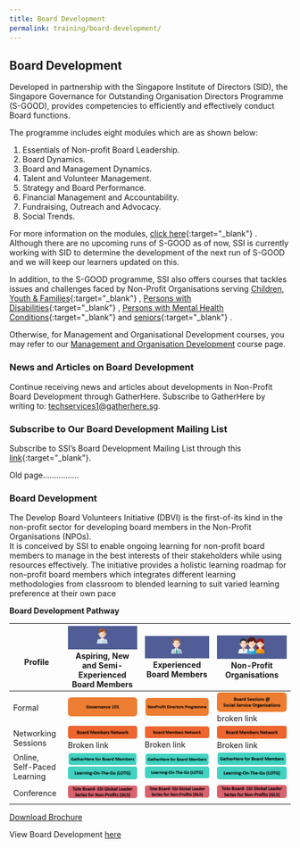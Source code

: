 ```yaml
---
title: Board Development
permalink: training/board-development/
---
```

## Board Development
Developed in partnership with the Singapore Institute of Directors (SID), the Singapore Governance for Outstanding Organisation Directors Programme (S-GOOD), provides competencies to efficiently and effectively conduct Board functions.

The programme includes eight modules which are as shown below:
1. Essentials of Non-profit Board Leadership.
2. Board Dynamics.
3. Board and Management Dynamics.
4. Talent and Volunteer Management.
5. Strategy and Board Performance.
6. Financial Management and Accountability. 
7. Fundraising, Outreach and Advocacy.
8. Social Trends.

For more information on the modules, [click here](https://www.sid.org.sg/Web/Professional_Development/Web/Professional_Development/PD_Map.aspx?hkey=abe367a0-0ee8-4dcf-8ef9-1faba7dc5ecd){:target="_blank"}   . Although there are no upcoming runs of S-GOOD as of now, SSI is currently working with SID to determine the development of the next run of S-GOOD and we will keep our learners updated on this.

In addition, to the S-GOOD programme, SSI also offers courses that tackles issues and challenges faced by Non-Profit Organisations serving [Children, Youth & Families](https://www.ssi.sg/Training-(1)/Children,-Youth-and-Family){:target="_blank"}   , [Persons with Disabilities](https://www.ssi.sg/Training-(1)/Disability){:target="_blank"}   , [Persons with Mental Health Conditions](https://www.ssi.sg/Training-(1)/Mental-Health){:target="_blank"}    and [seniors](https://www.ssi.sg/Training-(1)/Eldercare){:target="_blank"}   .

Otherwise, for Management and Organisational Development courses, you may refer to our [Management and Organisation Development](https://www.ssi.sg/default.aspx) course page.

### News and Articles on Board Development
Continue receiving news and articles about developments in Non-Profit Board Development through GatherHere. Subscribe to GatherHere by writing to: <techservices1@gatherhere.sg>.

### Subscribe to Our Board Development Mailing List
Subscribe to SSI’s Board Development Mailing List through this [link](http://form.gov.sg/5f19b07efd23f90011ba727c){:target="_blank"}.







Old page................
### Board Development 
The Develop Board Volunteers Initiative (DBVI) is the first-of-its kind in the non-profit sector for developing board members in the Non-Profit Organisations (NPOs). <br>It is conceived by SSI to enable ongoing learning for non-profit board members to manage in the best interests of their stakeholders while using resources effectively.  The initiative provides a holistic learning roadmap for non-profit board members which integrates different learning methodologies from classroom to blended learning to suit varied learning preference at their own pace 

**Board Development Pathway**

| <br> Profile | ![Aspiring, New and Semi-Experienced Board Members](/images/training/aspiring-new-semi-board-members.png) Aspiring, New and Semi-Experienced Board Members  |![Experienced Board Members](/images/training/experienced-board-members.png) Experienced Board Members  |![Non-Profit Organisation](/images/training/non-profit-org.png) Non-Profit Organisations  |  
|--|--|--|--|
|Formal |[![Governance 101](/images/training/governance-101.png)](governance-101)  |[![NonProfit Directors Programme](/images/training/nonprofit-directors-prog.png)](nonprofit-directors-programme)  | [![Board Sessions @ Social Service Organisations](/images/training/board-service-sessions-sso.png)](board-sessions-at-social-service-organisations) broken link |
|Networking Sessions| [![Board Members Network](/images/training/board-members-network.png)](board-members-network) Broken link |[![Board Members Network](/images/training/board-members-network.png)](board-members-network) Broken link|[![Board Members Network](/images/training/board-members-network.png)](board-members-network) Broken link|
|Online, Self-Paced Learning| [![Gather Here](/images/training/gatherhere.png)](gatherhere)<br>[![Learning-On-The-Go](/images/training/lotg.png)](learning-on-the-go) |[![Gather Here](/images/training/gatherhere.png)](gatherhere)<br>[![Learning-On-The-Go](/images/training/lotg.png)](learning-on-the-go) |[![Gather Here](/images/training/gatherhere.png)](gatherhere)<br>[![Learning-On-The-Go](/images/training/lotg.png)](learning-on-the-go) |
|Conference| [![Tote Board](/images/training/tote-board-ssi-gls.png)](/initiatives/tote-board-ssi/)|[![Tote Board](/images/training/tote-board-ssi-gls.png)](/initiatives/tote-board-ssi/)|[![Tote Board](/images/training/tote-board-ssi-gls.png)](/initiatives/tote-board-ssi/)|


[Download Brochure](/images/training/board-devt-brochure.pdf)

View Board Development [here](https://e-services.ncss.gov.sg/Training/course/templatesearch?Filter.CourseSubCategory.Id=f84d7207-e127-e611-8112-000c296ee03a)
